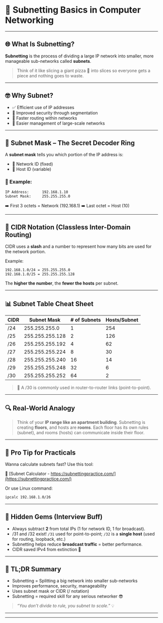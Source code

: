 # 🧠 Subnetting Basics in Computer Networking

---

## 🌐 What Is Subnetting?

**Subnetting** is the process of dividing a large IP network into smaller, more manageable sub-networks called **subnets**.

> Think of it like slicing a giant pizza 🍕 into slices so everyone gets a piece and nothing goes to waste.

---

## 🤓 Why Subnet?

- ✅ Efficient use of IP addresses
- 🔐 Improved security through segmentation
- 🚀 Faster routing within networks
- 🔄 Easier management of large-scale networks

---

## 🔣 Subnet Mask – The Secret Decoder Ring

A **subnet mask** tells you which portion of the IP address is:
- 📍 Network ID (fixed)
- 👤 Host ID (variable)

### 📌 Example:
```
IP Address:      192.168.1.10
Subnet Mask:     255.255.255.0
```
➡️ First 3 octets = Network (192.168.1)
➡️ Last octet = Host (10)

---

## 🧮 CIDR Notation (Classless Inter-Domain Routing)

CIDR uses a **slash** and a number to represent how many bits are used for the network portion.

Example:
```
192.168.1.0/24 = 255.255.255.0
192.168.1.0/25 = 255.255.255.128
```

The **higher the number**, the **fewer the hosts** per subnet.

---

## 📊 Subnet Table Cheat Sheet

| CIDR   | Subnet Mask        | # of Subnets | Hosts/Subnet |
|--------|---------------------|--------------|--------------|
| /24    | 255.255.255.0       | 1            | 254          |
| /25    | 255.255.255.128     | 2            | 126          |
| /26    | 255.255.255.192     | 4            | 62           |
| /27    | 255.255.255.224     | 8            | 30           |
| /28    | 255.255.255.240     | 16           | 14           |
| /29    | 255.255.255.248     | 32           | 6            |
| /30    | 255.255.255.252     | 64           | 2            |

> 🧨 A /30 is commonly used in router-to-router links (point-to-point).

---

## 🔍 Real-World Analogy

> Think of your **IP range like an apartment building**. Subnetting is creating **floors**, and hosts are **rooms**. Each floor has its own rules (subnet), and rooms (hosts) can communicate inside their floor.

---

## 🧪 Pro Tip for Practicals

Wanna calculate subnets fast? Use this tool:

🔗 [Subnet Calculator - https://subnettingpractice.com/](https://subnettingpractice.com/)

Or use Linux command:
```bash
ipcalc 192.168.1.0/26
```

---

## 💎 Hidden Gems (Interview Buff)

- Always subtract **2** from total IPs (1 for network ID, 1 for broadcast).
- /31 and /32 exist! `/31` used for point-to-point; `/32` is a **single host** (used for routing, loopback, etc.)
- Subnetting helps reduce **broadcast traffic** = better performance.
- CIDR saved IPv4 from extinction 🦖

---

## 🧠 TL;DR Summary

- Subnetting = Splitting a big network into smaller sub-networks
- Improves performance, security, manageability
- Uses subnet mask or CIDR (/ notation)
- Subnetting = required skill for any serious networker 😎

> _“You don’t divide to rule, you subnet to scale.”_ 💡

---
---
